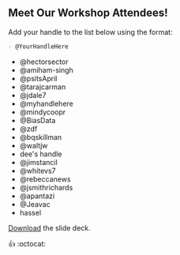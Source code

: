 ## Meet Our Workshop Attendees!

Add your handle to the list below using the format:

```md
- @YourHandleHere
```

- @hectorsector
- @amiham-singh
- @psitsApril
- @tarajcarman
- @jdale7
- @myhandlehere
- @mindycoopr
- @BiasData
- @zdf
- @bqskillman
- @waltjw
- dee's handle
- @jimstancil
- @whitevs7
- @rebeccanews
- @jsmithrichards
- @apantazi
- @Jeavac
- hassel

[Download](nicar.pdf) the slide deck.

:+1: :octocat:

